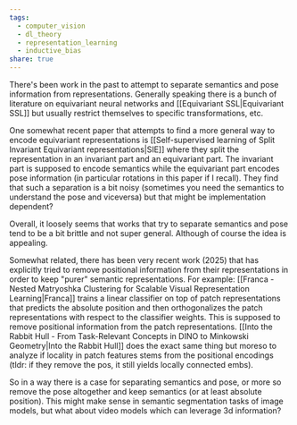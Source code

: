 ```yaml
---
tags:
  - computer_vision
  - dl_theory
  - representation_learning
  - inductive_bias
share: true
---
```

There's been work in the past to attempt to separate semantics and pose information from representations. Generally speaking there is a bunch of literature on equivariant neural networks and [[Equivariant SSL|Equivariant SSL]] but usually restrict themselves to specific transformations, etc.

One somewhat recent paper that attempts to find a more general way to encode equivariant representations is [[Self-supervised learning of Split Invariant Equivariant representations|SIE]] where they split the representation in an invariant part and an equivariant part. The invariant part is supposed to encode semantics while the equivariant part encodes pose information (in particular rotations in this paper if I recall). They find that such a separation is a bit noisy (sometimes you need the semantics to understand the pose and viceversa) but that might be implementation dependent? 

Overall, it loosely seems that works that try to separate semantics and pose tend to be a bit brittle and not super general. Although of course the idea is appealing.

Somewhat related, there has been very recent work (2025) that has explicitly tried to remove positional information from their representations in order to keep "purer" semantic representations. For example:  [[Franca - Nested Matryoshka Clustering for Scalable Visual Representation Learning|Franca]] trains a linear classifier on top of patch representations that predicts the absolute position and then orthogonalizes the patch representations with respect to the classifier weights. This is supposed to remove positional information from the patch representations. [[Into the Rabbit Hull - From Task-Relevant Concepts in DINO to Minkowski Geometry|Into the Rabbit Hull]] does the exact same thing but moreso to analyze if locality in patch features stems from the positional encodings (tldr: if they remove the pos, it still yields locally connected embs). 

So in a way there is a case for separating semantics and pose, or more so remove the pose altogether and keep semantics (or at least absolute position). This might make sense in semantic segmentation tasks of image models, but what about video models which can leverage 3d information? 


